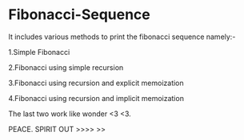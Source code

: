 # Fibonacci-Sequence

It includes various methods to print the fibonacci sequence namely:-

1.Simple Fibonacci

2.Fibonacci using simple recursion

3.Fibonacci using recursion and explicit memoization

4.Fibonacci using recursion and implicit memoization

The last two work like wonder <3 <3.

PEACE.
SPIRIT OUT >>>> >>
